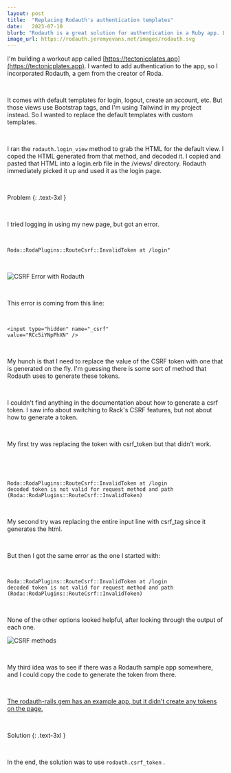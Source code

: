 ```yaml
---
layout: post
title:  "Replacing Rodauth's authentication templates"
date:   2023-07-10
blurb: "Rodauth is a great solution for authentication in a Ruby app. Let's change out the default views with custom styled views."
image_url: https://rodauth.jeremyevans.net/images/rodauth.svg
---
```


I'm building a workout app called [https://tectonicplates.app](https://tectonicplates.app). I wanted to add authentication to the app, so I incorporated Rodauth, a gem from the creator of Roda. 

&nbsp;


It comes with default templates for login, logout, create an account, etc. But those views use Bootstrap tags, and I'm using Tailwind in my project instead. So I wanted to replace the default templates with custom templates.

&nbsp;


I ran the `rodauth.login_view` method to grab the HTML for the default view. I coped the HTML generated from that method, and decoded it. I copied and pasted that HTML into a login.erb file in the /views/ directory. Rodauth immediately picked it up and used it as the login page.

&nbsp;


Problem
{: .text-3xl }

&nbsp;

I tried logging in using my new page, but got an error.

&nbsp;

```
Roda::RodaPlugins::RouteCsrf::InvalidToken at /login"
```

&nbsp;


![CSRF Error with Rodauth](/images/rodauth_error.png "CSRF Error with Rodauth")

&nbsp;

This error is coming from this line:

&nbsp;


```
<input type="hidden" name="_csrf" 
value="RCc5iYNpPhXN" />
```

&nbsp;


My hunch is that I need to replace the value of the CSRF token with one that is generated on the fly. I'm guessing there is some sort of method that Rodauth uses to generate these tokens. 

&nbsp;


I couldn't find anything in the documentation about how to generate a csrf token. I saw info about switching to Rack's CSRF features, but not about how to generate a token. 

&nbsp;



My first try was replacing the token with 
    csrf_token
but that didn't work.

&nbsp;





&nbsp;



```
Roda::RodaPlugins::RouteCsrf::InvalidToken at /login
decoded token is not valid for request method and path (Roda::RodaPlugins::RouteCsrf::InvalidToken)
```

&nbsp;

My second try was replacing the entire input line with 
    csrf_tag
since it generates the html.

&nbsp;


But then I got the same error as the one I started with: 

&nbsp;


    Roda::RodaPlugins::RouteCsrf::InvalidToken at /login
    decoded token is not valid for request method and path (Roda::RodaPlugins::RouteCsrf::InvalidToken)


&nbsp;

None of the other options looked helpful, after looking through the output of each one.

![CSRF methods](/images/csrf_methods.png "CSRF methods")

&nbsp;

My third idea was to see if there was a Rodauth sample app somewhere, and I could copy the code to generate the token from there.

&nbsp;


[The rodauth-rails gem has an example app, but it didn't create any tokens on the page.](https://github.com/janko/rodauth-demo-rails/blob/master/app/views/rodauth/login.html.erb)

&nbsp;

Solution
{: .text-3xl }

&nbsp;

In the end, the solution was to use 
    `rodauth.csrf_token`
.
